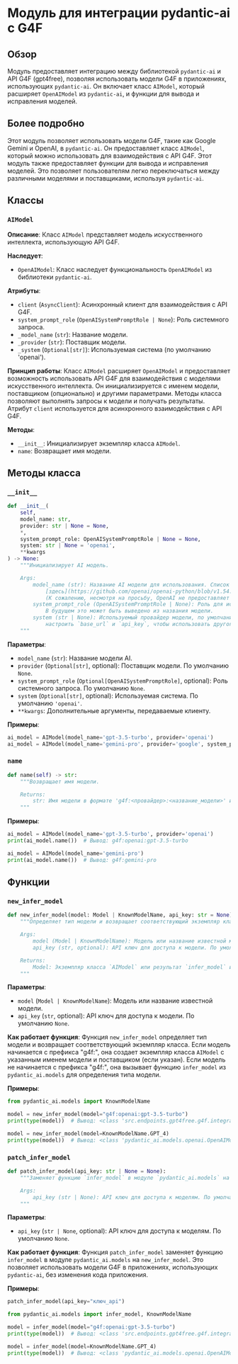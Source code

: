 # Модуль для интеграции pydantic-ai с G4F

## Обзор

Модуль предоставляет интеграцию между библиотекой `pydantic-ai` и API G4F (gpt4free), позволяя использовать модели G4F в приложениях, использующих `pydantic-ai`.
Он включает класс `AIModel`, который расширяет `OpenAIModel` из `pydantic-ai`, и функции для вывода и исправления моделей.

## Более подробно

Этот модуль позволяет использовать модели G4F, такие как Google Gemini и OpenAI, в `pydantic-ai`.
Он предоставляет класс `AIModel`, который можно использовать для взаимодействия с API G4F.
Этот модуль также предоставляет функции для вывода и исправления моделей.
Это позволяет пользователям легко переключаться между различными моделями и поставщиками, используя `pydantic-ai`.

## Классы

### `AIModel`

**Описание**: Класс `AIModel` представляет модель искусственного интеллекта, использующую API G4F.

**Наследует**:
- `OpenAIModel`: Класс наследует функциональность `OpenAIModel` из библиотеки `pydantic-ai`.

**Атрибуты**:
- `client` (`AsyncClient`): Асинхронный клиент для взаимодействия с API G4F.
- `system_prompt_role` (`OpenAISystemPromptRole | None`): Роль системного запроса.
- `_model_name` (`str`): Название модели.
- `_provider` (`str`): Поставщик модели.
- `_system` (`Optional[str]`): Используемая система (по умолчанию 'openai').

**Принцип работы**:
Класс `AIModel` расширяет `OpenAIModel` и предоставляет возможность использовать API G4F для взаимодействия с моделями искусственного интеллекта. Он инициализируется с именем модели, поставщиком (опционально) и другими параметрами. Методы класса позволяют выполнять запросы к модели и получать результаты. Атрибут `client` используется для асинхронного взаимодействия с API G4F.

**Методы**:
- `__init__`: Инициализирует экземпляр класса `AIModel`.
- `name`: Возвращает имя модели.

## Методы класса

### `__init__`

```python
def __init__(
    self,
    model_name: str,
    provider: str | None = None,
    *,
    system_prompt_role: OpenAISystemPromptRole | None = None,
    system: str | None = 'openai',
    **kwargs
) -> None:
    """Инициализирует AI модель.

    Args:
        model_name (str): Название AI модели для использования. Список доступных названий моделей
            [здесь](https://github.com/openai/openai-python/blob/v1.54.3/src/openai/types/chat_model.py#L7)
            (К сожалению, несмотря на просьбу, OpenAI не предоставляет файлы `.inv` для своего API).
        system_prompt_role (OpenAISystemPromptRole | None): Роль для использования в системном запросе. Если не указана, по умолчанию используется `'system'`.
            В будущем это может быть выведено из названия модели.
        system (str | None): Используемый провайдер модели, по умолчанию `openai`. Это для целей наблюдаемости, необходимо
            настроить `base_url` и `api_key`, чтобы использовать другого провайдера.
    """
```

**Параметры**:
- `model_name` (`str`): Название модели AI.
- `provider` (`Optional[str]`, optional): Поставщик модели. По умолчанию `None`.
- `system_prompt_role` (`Optional[OpenAISystemPromptRole]`, optional): Роль системного запроса. По умолчанию `None`.
- `system` (`Optional[str]`, optional): Используемая система. По умолчанию `'openai'`.
- `**kwargs`: Дополнительные аргументы, передаваемые клиенту.

**Примеры**:

```python
ai_model = AIModel(model_name='gpt-3.5-turbo', provider='openai')
ai_model = AIModel(model_name='gemini-pro', provider='google', system_prompt_role=OpenAISystemPromptRole.USER)
```

### `name`

```python
def name(self) -> str:
    """Возвращает имя модели.

    Returns:
        str: Имя модели в формате 'g4f:<провайдер>:<название_модели>' или 'g4f:<название_модели>', если провайдер не указан.
    """
```

**Примеры**:

```python
ai_model = AIModel(model_name='gpt-3.5-turbo', provider='openai')
print(ai_model.name())  # Вывод: g4f:openai:gpt-3.5-turbo

ai_model = AIModel(model_name='gemini-pro')
print(ai_model.name())  # Вывод: g4f:gemini-pro
```

## Функции

### `new_infer_model`

```python
def new_infer_model(model: Model | KnownModelName, api_key: str = None) -> Model:
    """Определяет тип модели и возвращает соответствующий экземпляр класса.

    Args:
        model (Model | KnownModelName): Модель или название известной модели.
        api_key (str, optional): API ключ для доступа к модели. По умолчанию `None`.

    Returns:
        Model: Экземпляр класса `AIModel` или результат `infer_model` из `pydantic_ai.models`.
    """
```

**Параметры**:
- `model` (`Model | KnownModelName`): Модель или название известной модели.
- `api_key` (`str`, optional): API ключ для доступа к модели. По умолчанию `None`.

**Как работает функция**:
Функция `new_infer_model` определяет тип модели и возвращает соответствующий экземпляр класса. Если модель начинается с префикса "g4f:", она создает экземпляр класса `AIModel` с указанным именем модели и поставщиком (если указан). Если модель не начинается с префикса "g4f:", она вызывает функцию `infer_model` из `pydantic_ai.models` для определения типа модели.

**Примеры**:

```python
from pydantic_ai.models import KnownModelName

model = new_infer_model(model="g4f:openai:gpt-3.5-turbo")
print(type(model))  # Вывод: <class 'src.endpoints.gpt4free.g4f.integration.pydantic_ai.AIModel'>

model = new_infer_model(model=KnownModelName.GPT_4)
print(type(model))  # Вывод: <class 'pydantic_ai.models.openai.OpenAIModel'>
```

### `patch_infer_model`

```python
def patch_infer_model(api_key: str | None = None):
    """Заменяет функцию `infer_model` в модуле `pydantic_ai.models` на `new_infer_model`.

    Args:
        api_key (str | None): API ключ для доступа к моделям. По умолчанию `None`.
    """
```

**Параметры**:
- `api_key` (`str | None`, optional): API ключ для доступа к моделям. По умолчанию `None`.

**Как работает функция**:
Функция `patch_infer_model` заменяет функцию `infer_model` в модуле `pydantic_ai.models` на `new_infer_model`. Это позволяет использовать модели G4F в приложениях, использующих `pydantic-ai`, без изменения кода приложения.

**Примеры**:

```python
patch_infer_model(api_key="ключ_api")

from pydantic_ai.models import infer_model, KnownModelName

model = infer_model(model="g4f:openai:gpt-3.5-turbo")
print(type(model))  # Вывод: <class 'src.endpoints.gpt4free.g4f.integration.pydantic_ai.AIModel'>

model = infer_model(model=KnownModelName.GPT_4)
print(type(model))  # Вывод: <class 'pydantic_ai.models.openai.OpenAIModel'>